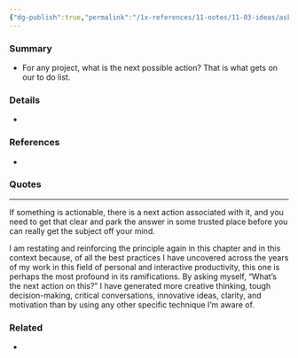 ```yaml
---
{"dg-publish":true,"permalink":"/1x-references/11-notes/11-03-ideas/ask-what-is-the-next-action-on-this-project/","title":"Ask what is the next action on this project","created":"2024-02-14T20:18:35.898+03:00","updated":"2024-02-14T20:18:35.898+03:00"}
---
```



### Summary
- For any project, what is the next possible action? That is what gets on our to do list.

### Details
- 

### References
- 

### Quotes
- ---
If something is actionable, there is a next action associated with it, and you need to get that clear and park the answer in some trusted place before you can really get the subject off your mind.


I am restating and reinforcing the principle again in this chapter and in this context because, of all the best practices I have uncovered across the years of my work in this field of personal and interactive productivity, this one is perhaps the most profound in its ramifications. By asking myself, “What’s the next action on this?” I have generated more creative thinking, tough decision-making, critical conversations, innovative ideas, clarity, and motivation than by using any other specific technique I’m aware of.


### Related
- 